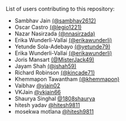 List of users contributing to this repository:

- Sambhav Jain [(@sambhav2612)](https://github.com/sambhav2612)
- Oscar Castro [(@legio1221)](https://github.com/Legio1221)
- Nazar Nasirzada [(@nnasirzada)](https://github.com/nnasirzada)
- Erika Wunderli-Vallai [(@erikawunderli)](https://github.com/ErikaWunderli)
- Yetunde Sola-Adebayo [(@yetunde79)](https://github.com/Yetunde79)
- Erika Wunderli-Vallai [(@erikawunderli)](https://github.com/ErikaWunderli)
- Joris Mansart [(@MisterJack49)](https://github.com/MisterJack49)
- Jayam Shah [(@jshah59)](https://github.com/jshah59)
- Richard Robinson [(@kincade71)](https://github.com/kincade71)
- Khemmapon Tawantham [(@khemmapon)](https://github.com/khemmapon)
- Vaibhav [@vjain02](https://github.com/vjain02)
- VKJain [@vkjain66](https://github.com/vkjain66)
- Shaurya Singhal [@1808shaurya](https://github.com/1808shaurya)
- hitesh yadav [@hitesh9811](https://github.com/hitesh9811)
- mosekwa motlana [@hitesh9811](https://github.com/mosekwa)
